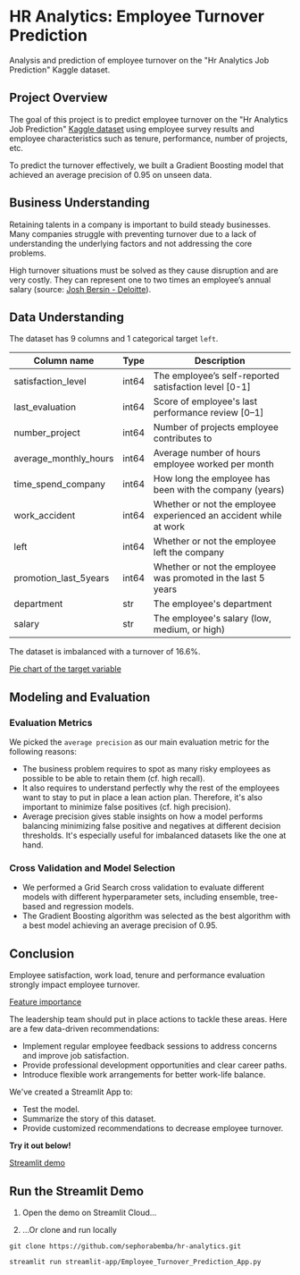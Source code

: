 # HR Analytics: Employee Turnover Prediction

Analysis and prediction of employee turnover on the "Hr Analytics Job Prediction" Kaggle dataset.

## Project Overview

The goal of this project is to predict employee turnover on the "Hr Analytics Job Prediction" [Kaggle dataset](
https://www.kaggle.com/datasets/mfaisalqureshi/hr-analytics-and-job-prediction) using
employee survey results and employee characteristics such as tenure, performance, number of projects, etc.

To predict the turnover effectively, we built a Gradient Boosting model that achieved an average precision of 0.95 on
unseen data.

## Business Understanding

Retaining talents in a company is important to build steady businesses. Many companies struggle with preventing
turnover due to a lack of understanding the underlying factors and not addressing the core problems.

High turnover situations must be solved as they cause disruption and are very costly. They can represent one to two
times an employee’s annual salary (source: [Josh Bersin - Deloitte](https://www.linkedin.com/pulse/20130816200159-131079-employee-retention-now-a-big-issue-why-the-tide-has-turned/)).

## Data Understanding

The dataset has 9 columns and 1 categorical target `left`.

| Column name           | Type  | Description                                                       |
|-----------------------|-------|-------------------------------------------------------------------|
| satisfaction_level    | int64 | The employee’s self-reported satisfaction level [0-1]             |
| last_evaluation       | int64 | Score of employee's last performance review [0–1]                 |
| number_project        | int64 | Number of projects employee contributes to                        |
| average_monthly_hours | int64 | Average number of hours employee worked per month                 |
| time_spend_company    | int64 | How long the employee has been with the company (years)           |
| work_accident         | int64 | Whether or not the employee experienced an accident while at work |
| left                  | int64 | Whether or not the employee left the company                      |
| promotion_last_5years | int64 | Whether or not the employee was promoted in the last 5 years      |
| department            | str   | The employee's department                                         |
| salary                | str   | The employee's salary (low, medium, or high)                      |

The dataset is imbalanced with a turnover of 16.6%.

[Pie chart of the target variable]("img/es-left-pie.png")

## Modeling and Evaluation

### Evaluation Metrics

We picked the `average precision` as our main evaluation metric for the following reasons:

- The business problem requires to spot as many risky employees as possible to be able to retain them (cf. high recall).
- It also requires to understand perfectly why the rest of the employees want to stay to put in place a lean action
  plan. Therefore, it's also important to minimize false positives  (cf. high precision).
- Average precision gives stable insights on how a model performs balancing minimizing false positive and negatives at
  different decision thresholds. It's especially useful for imbalanced datasets like the one at hand.

### Cross Validation and Model Selection

* We performed a Grid Search cross validation to evaluate different models with different hyperparameter sets, including
  ensemble, tree-based and regression models.
* The Gradient Boosting algorithm was selected as the best algorithm with a best model achieving an average precision of
  0.95.

## Conclusion

Employee satisfaction, work load, tenure and performance evaluation strongly impact employee turnover.

[Feature importance](img/es-importance.png)

The leadership team should put in place actions to tackle these areas. Here are a few data-driven recommendations:

- Implement regular employee feedback sessions to address concerns and improve job satisfaction.
- Provide professional development opportunities and clear career paths.
- Introduce flexible work arrangements for better work-life balance.

We've created a Streamlit App to:

* Test the model.
* Summarize the story of this dataset.
* Provide customized recommendations to decrease employee turnover.

**Try it out below!**

[Streamlit demo](img/es-streamlit.png)

## Run the Streamlit Demo

1. Open the demo on Streamlit Cloud...

2. ...Or clone and run locally

```
git clone https://github.com/sephorabemba/hr-analytics.git

streamlit run streamlit-app/Employee_Turnover_Prediction_App.py
```

